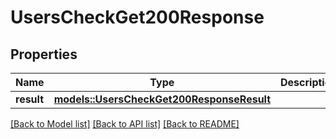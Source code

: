 # UsersCheckGet200Response

## Properties

Name | Type | Description | Notes
------------ | ------------- | ------------- | -------------
**result** | [**models::UsersCheckGet200ResponseResult**](_users_check_get_200_response_result.md) |  | 

[[Back to Model list]](../README.md#documentation-for-models) [[Back to API list]](../README.md#documentation-for-api-endpoints) [[Back to README]](../README.md)


